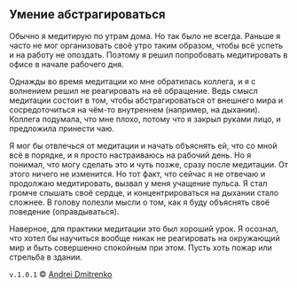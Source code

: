 ## Умение абстрагироваться

Обычно я медитирую по утрам дома. Но так было не всегда. Раньше я часто не мог организовать своё утро таким образом, чтобы всё успеть и на работу не опоздать. Поэтому я решил попробовать медитировать в офисе в начале рабочего дня.

Однажды во время медитации ко мне обратилась коллега, и я с волнением решил не реагировать на её обращение. Ведь смысл медитации состоит в том, чтобы абстрагироваться от внешнего мира и сосредоточиться на чём-то внутреннем (например, на дыхании). Коллега подумала, что мне плохо, потому что я закрыл руками лицо, и предложила принести чаю.

Я мог бы отвлечься от медитации и начать объяснять ей, что со мной всё в порядке, и я просто настраиваюсь на рабочий день. Но я понимал, что могу сделать это и чуть позже, сразу после медитации. От этого ничего не изменится. Но тот факт, что сейчас я не отвечаю и продолжаю медитировать, вызвал у меня учащение пульса. Я стал громче слышать своё сердце, и концентрироваться на дыхании стало сложнее. В голову полезли мысли о том, как я буду объяснять своё поведение (оправдываться).

Наверное, для практики медитации это был хороший урок. Я осознал, что хотел бы научиться вообще никак не реагировать на окружающий мир и быть совершенно спокойным при этом. Пусть хоть пожар или стрельба в здании.

`v.1.0.1` &copy; [Andrei Dmitrenko](https://vk.com/fineliterature)
